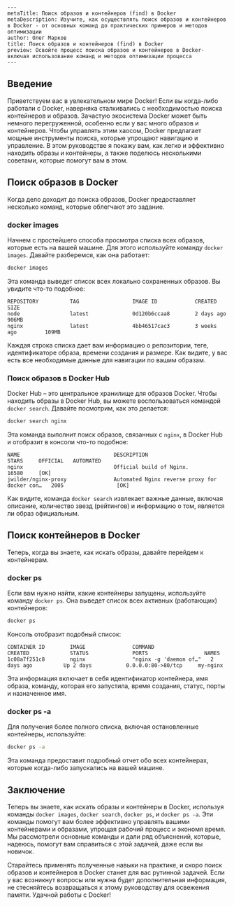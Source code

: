 ```
---
metaTitle: Поиск образов и контейнеров (find) в Docker
metaDescription: Изучите, как осуществлять поиск образов и контейнеров в Docker - от основных команд до практических примеров и методов оптимизации
author: Олег Марков
title: Поиск образов и контейнеров (find) в Docker
preview: Освойте процесс поиска образов и контейнеров в Docker- включая использование команд и методов оптимизации процесса
---
```

## Введение

Приветствуем вас в увлекательном мире Docker! Если вы когда-либо работали с Docker, наверняка сталкивались с необходимостью поиска контейнеров и образов. Зачастую экосистема Docker может быть немного перегруженной, особенно если у вас много образов и контейнеров. Чтобы управлять этим хаосом, Docker предлагает мощные инструменты поиска, которые упрощают навигацию и управление. В этом руководстве я покажу вам, как легко и эффективно находить образы и контейнеры, а также поделюсь несколькими советами, которые помогут вам в этом.

## Поиск образов в Docker

Когда дело доходит до поиска образов, Docker предоставляет несколько команд, которые облегчают это задание.

### docker images

Начнем с простейшего способа просмотра списка всех образов, которые есть на вашей машине. Для этого используйте команду `docker images`. Давайте разберемся, как она работает:

```bash
docker images
```

Эта команда выведет список всех локально сохраненных образов. Вы увидите что-то подобное:

```
REPOSITORY          TAG                 IMAGE ID            CREATED             SIZE
node                latest              0d120b6ccaa8        2 days ago          906MB
nginx               latest              4bb46517cac3        3 weeks ago         109MB
```

Каждая строка списка дает вам информацию о репозитории, теге, идентификаторе образа, времени создания и размере. Как видите, у вас есть все необходимые данные для навигации по вашим образам.

### Поиск образов в Docker Hub

Docker Hub – это центральное хранилище для образов Docker. Чтобы находить образы в Docker Hub, вы можете воспользоваться командой `docker search`. Давайте посмотрим, как это делается:

```bash
docker search nginx
```

Эта команда выполнит поиск образов, связанных с `nginx`, в Docker Hub и отобразит в консоли что-то подобное:

```
NAME                              DESCRIPTION                                     STARS     OFFICIAL   AUTOMATED
nginx                             Official build of Nginx.                        16580     [OK]
jwilder/nginx-proxy               Automated Nginx reverse proxy for docker con…   2005                 [OK]
```

Как видите, команда `docker search` извлекает важные данные, включая описание, количество звезд (рейтингов) и информацию о том, является ли образ официальным.

## Поиск контейнеров в Docker

Теперь, когда вы знаете, как искать образы, давайте перейдем к контейнерам.

### docker ps

Если вам нужно найти, какие контейнеры запущены, используйте команду `docker ps`. Она выведет список всех активных (работающих) контейнеров:

```bash
docker ps
```

Консоль отобразит подобный список:

```
CONTAINER ID        IMAGE               COMMAND                  CREATED             STATUS              PORTS                  NAMES
1c08a7f251c8        nginx               "nginx -g 'daemon of…"   2 days ago          Up 2 days           0.0.0.0:80->80/tcp     my-nginx
```

Эта информация включает в себя идентификатор контейнера, имя образа, команду, которая его запустила, время создания, статус, порты и назначенное имя.

### docker ps -a

Для получения более полного списка, включая остановленные контейнеры, используйте:

```bash
docker ps -a
```

Эта команда предоставит подробный отчет обо всех контейнерах, которые когда-либо запускались на вашей машине.

## Заключение

Теперь вы знаете, как искать образы и контейнеры в Docker, используя команды `docker images`, `docker search`, `docker ps`, и `docker ps -a`. Эти команды помогут вам более эффективно управлять вашими контейнерами и образами, упрощая рабочий процесс и экономя время. Мы рассмотрели основные команды и дали ряд объяснений, которые, надеюсь, помогут вам справиться с этой задачей, даже если вы новичок.

Старайтесь применять полученные навыки на практике, и скоро поиск образов и контейнеров в Docker станет для вас рутинной задачей. Если у вас возникнут вопросы или нужна будет дополнительная информация, не стесняйтесь возвращаться к этому руководству для освежения памяти. Удачной работы с Docker!